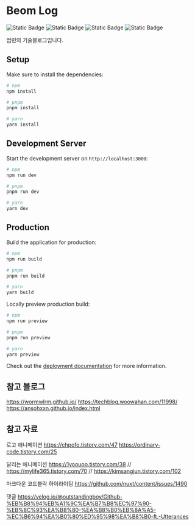 # Beom Log

![Static Badge](https://img.shields.io/badge/nuxt-v3.6.5-green)
![Static Badge](https://img.shields.io/badge/tailwindcss-v6.8.0-green)
![Static Badge](https://img.shields.io/badge/node-v16.14.0-green)
![Static Badge](https://img.shields.io/badge/npm-v8.3.1-green)

범민의 기술블로그입니다.

## Setup

Make sure to install the dependencies:

```bash
# npm
npm install

# pnpm
pnpm install

# yarn
yarn install
```

## Development Server

Start the development server on `http://localhost:3000`:

```bash
# npm
npm run dev

# pnpm
pnpm run dev

# yarn
yarn dev
```

## Production

Build the application for production:

```bash
# npm
npm run build

# pnpm
pnpm run build

# yarn
yarn build
```

Locally preview production build:

```bash
# npm
npm run preview

# pnpm
pnpm run preview

# yarn
yarn preview
```

Check out the [deployment documentation](https://nuxt.com/docs/getting-started/deployment) for more information.

## 참고 블로그

https://wormwlrm.github.io/
https://techblog.woowahan.com/11998/
https://ansohxxn.github.io/index.html

## 참고 자료

로고 애니메이션
https://chpofo.tistory.com/47
https://ordinary-code.tistory.com/25

달리는 애니메이션
https://1yoouoo.tistory.com/38
// https://mylife365.tistory.com/70 // https://kimsangjun.tistory.com/102

마크다운 코드블락 하이라이팅
https://github.com/nuxt/content/issues/1490

댓글
https://velog.io/@outstandingboy/Github-%EB%B8%94%EB%A1%9C%EA%B7%B8%EC%97%90-%EB%8C%93%EA%B8%80-%EA%B8%B0%EB%8A%A5-%EC%B6%94%EA%B0%80%ED%95%98%EA%B8%B0-ft.-Utterances
